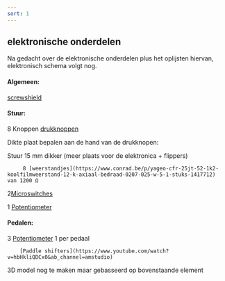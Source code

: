 ```yaml
---
sort: 1
---
```


## elektronische onderdelen

Na gedacht over de elektronische onderdelen plus het oplijsten hiervan, elektronisch schema volgt nog. 

#### Algemeen:
 [screwshield](https://opencircuit.be/Product/Screw-shield-V2-Arduino-Uno)



#### Stuur:
8 Knoppen [drukknoppen](https://www.conrad.be/p/tru-components-tc-dt310sw-druktoets-moment-1-stuks-1589487)

Dikte plaat bepalen aan de hand van de drukknopen:

Stuur 15 mm dikker (meer plaats voor de elektronica + flippers)
	     
	     8 [weerstandjes](https://www.conrad.be/p/yageo-cfr-25jt-52-1k2-koolfilmweerstand-12-k-axiaal-bedraad-0207-025-w-5-1-stuks-1417712) van 1200 Ω


2[Microswitches](https://www.conrad.com/p/zippy-microswitch-df-03s-2p-z-125-v-ac-3-a-1-x-onon-momentary-1-pcs-1094398)


1 [Potentiometer](https://www.conrad.be/p/potentiometer-service-9603-draaipotmeter-mono-025-w-22-k-1-stuks-457694)


#### Pedalen: 
3 [Potentiometer](https://www.conrad.be/p/potentiometer-service-9603-draaipotmeter-mono-025-w-22-k-1-stuks-457694) 1 per pedaal

		[Paddle shifters](https://www.youtube.com/watch?v=hbHkliQDCx0&ab_channel=amstudio)


3D model nog te maken maar gebasseerd op bovenstaande element
